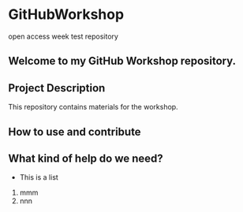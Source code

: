 # GitHubWorkshop
open access week test repository

## Welcome to my GitHub Workshop repository.

## Project Description

This repository contains materials for the workshop.

## How to use and contribute

## What kind of help do we need?

- This is a list
1. mmm
2. nnn
